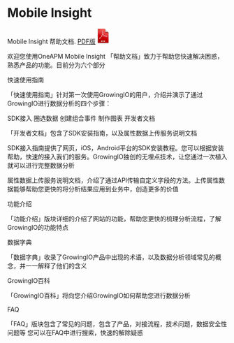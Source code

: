 Mobile Insight
=======

Mobile Insight 帮助文档.  <a href="./mi.pdf">PDF版<img width="35" height="35" src="14X.jpg"></a>


欢迎您使用OneAPM Mobile Insight
「帮助文档」致力于帮助您快速解决困惑，熟悉产品的功能。目前分为六个部分

快速使用指南

「快速使用指南」针对第一次使用GrowingIO的用户，介绍并演示了通过GrowingIO进行数据分析的四个步骤：

SDK接入
圈选数据
创建组合事件
制作图表
开发者文档

「开发者文档」包含了SDK安装指南，以及属性数据上传服务说明文档

SDK接入指南提供了网页，iOS，Android平台的SDK安装教程。您可以根据安装帮助，快速的接入我们的服务。GrowingIO独创的无埋点技术，让您通过一次植入就可以进行完整数据分析

属性数据上传服务说明文档，介绍了通过API传输自定义字段的方法。上传属性数据能够帮助您更快的将分析结果应用到业务中，创造更多的价值

功能介绍

「功能介绍」版块详细的介绍了网站的功能，帮助您更快的梳理分析流程，了解GrowingIO的功能特点

数据字典

「数据字典」收录了GrowingIO产品中出现的术语，以及数据分析领域常见的概念，并一一解释了他们的含义

GrowingIO百科

「GrowingIO百科」将向您介绍GrowingIO如何帮助您进行数据分析

FAQ

「FAQ」版块包含了常见的问题，包含了产品，对接流程，技术问题，数据安全性问题等
您可以在FAQ中进行搜索，快速的解除疑惑